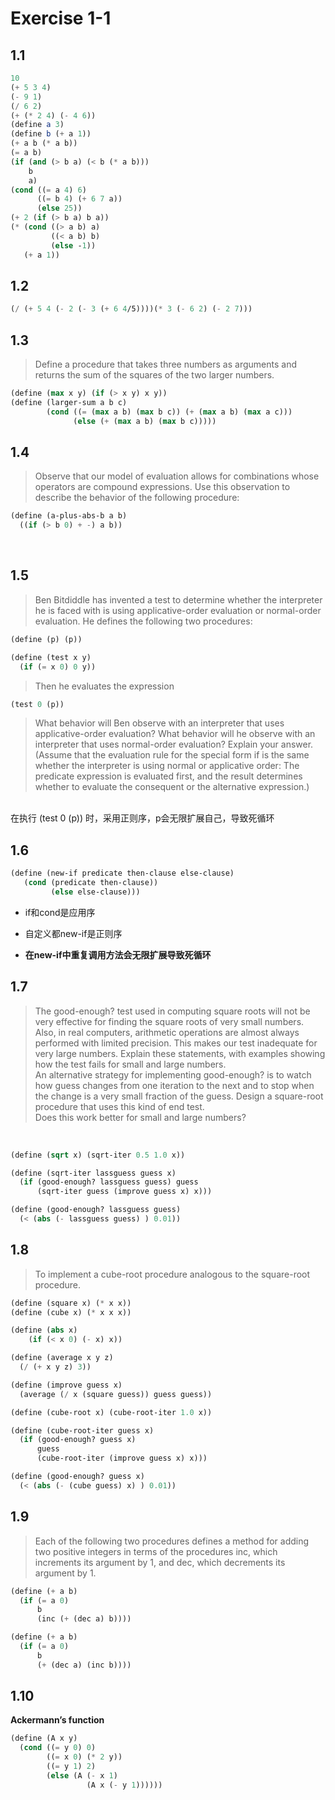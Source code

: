 # Exercise 1-1


## 1.1

```scheme
10
(+ 5 3 4)
(- 9 1)
(/ 6 2)
(+ (* 2 4) (- 4 6))
(define a 3)
(define b (+ a 1))
(+ a b (* a b))
(= a b)
(if (and (> b a) (< b (* a b)))
    b
    a)
(cond ((= a 4) 6)
      ((= b 4) (+ 6 7 a))
      (else 25))
(+ 2 (if (> b a) b a))
(* (cond ((> a b) a)
         ((< a b) b)
         (else -1))
   (+ a 1))
```


## 1.2

```scheme
(/ (+ 5 4 (- 2 (- 3 (+ 6 4/5))))(* 3 (- 6 2) (- 2 7)))
```


## 1.3
> Define a procedure that takes three numbers as arguments and returns the sum of the squares of the two larger numbers.

```scheme
(define (max x y) (if (> x y) x y))
(define (larger-sum a b c)
        (cond ((= (max a b) (max b c)) (+ (max a b) (max a c)))
              (else (+ (max a b) (max b c)))))
```


## 1.4
> Observe that our model of evaluation allows for combinations whose operators are compound expressions. Use this observation to describe the behavior of the following procedure:

```scheme
(define (a-plus-abs-b a b)
  ((if (> b 0) + -) a b))
```
<br />

## 1.5

> Ben Bitdiddle has invented a test to determine whether the interpreter he is faced with is using applicative-order evaluation or normal-order evaluation. He defines the following two procedures:

```scheme
(define (p) (p))

(define (test x y) 
  (if (= x 0) 0 y))  
```

> Then he evaluates the expression

```scheme
(test 0 (p))
```

> What behavior will Ben observe with an interpreter that uses applicative-order evaluation? What behavior will he observe with an interpreter that uses normal-order evaluation? Explain your answer. (Assume that the evaluation rule for the special form if is the same whether the interpreter is using normal or applicative order: The predicate expression is evaluated first, and the result determines whether to evaluate the consequent or the alternative expression.)

<br>
在执行 (test 0 (p)) 时，采用正则序，p会无限扩展自己，导致死循环
<br />

## 1.6
```scheme
(define (new-if predicate then-clause else-clause)
   (cond (predicate then-clause))
         (else else-clause)))
```

- if和cond是应用序  

- 自定义都new-if是正则序  

- **在new-if中重复调用方法会无限扩展导致死循环** 


## 1.7
> The good-enough? test used in computing square roots will not be very effective for finding the square roots of very small numbers. Also, in real computers, arithmetic operations are almost always performed with limited precision. This makes our test inadequate for very large numbers. Explain these statements, with examples showing how the test fails for small and large numbers.  
> An alternative strategy for implementing good-enough? is to watch how guess changes from one iteration to the next and to stop when the change is a very small fraction of the guess. Design a square-root procedure that uses this kind of end test.   
> Does this work better for small and large numbers?

<br />

```scheme
(define (sqrt x) (sqrt-iter 0.5 1.0 x))

(define (sqrt-iter lassguess guess x)
  (if (good-enough? lassguess guess) guess
      (sqrt-iter guess (improve guess x) x)))

(define (good-enough? lassguess guess)
  (< (abs (- lassguess guess) ) 0.01))

```


## 1.8

> To implement a cube-root procedure analogous to the square-root procedure.

```scheme
(define (square x) (* x x))
(define (cube x) (* x x x))

(define (abs x)
	(if (< x 0) (- x) x))

(define (average x y z) 
  (/ (+ x y z) 3))

(define (improve guess x)
  (average (/ x (square guess)) guess guess))

(define (cube-root x) (cube-root-iter 1.0 x))

(define (cube-root-iter guess x)
  (if (good-enough? guess x)
      guess
      (cube-root-iter (improve guess x) x)))

(define (good-enough? guess x)
  (< (abs (- (cube guess) x) ) 0.01))

```


## 1.9

> Each of the following two procedures defines a method for adding two positive integers in terms of the procedures inc, which increments its argument by 1, and dec, which decrements its argument by 1.

```scheme
(define (+ a b)
  (if (= a 0) 
      b 
      (inc (+ (dec a) b))))
```
```scheme
(define (+ a b)
  (if (= a 0) 
      b 
      (+ (dec a) (inc b))))
```

## 1.10

**Ackermann’s function**

```scheme
(define (A x y)
  (cond ((= y 0) 0)
        ((= x 0) (* 2 y))
        ((= y 1) 2)
        (else (A (- x 1)
                 (A x (- y 1))))))
```
